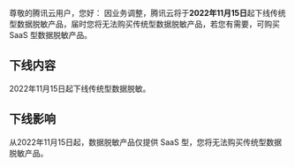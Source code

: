 尊敬的腾讯云用户，您好：
因业务调整，腾讯云将于**2022年11月15日**起下线传统型数据脱敏产品，届时您将无法购买传统型数据脱敏产品，若您有需要，可购买 SaaS 型数据脱敏产品。

## 下线内容
2022年11月15日起下线传统型数据脱敏。

## 下线影响
从2022年11月15日起，数据脱敏产品仅提供 SaaS 型，您将无法购买传统型数据脱敏产品。
